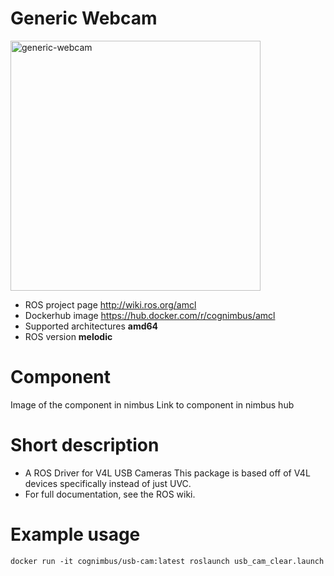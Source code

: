 # Generic Webcam

<img src="./generic-webcam/generic-webcam-driver.jpg" alt="generic-webcam" width="400"/>

* ROS project page <a href="https://wiki.ros.org/usb_cam">http://wiki.ros.org/amcl</a>
* Dockerhub image https://hub.docker.com/r/cognimbus/amcl
* Supported architectures <b>amd64</b>
* ROS version <b>melodic</b>


# Component
Image of the component in nimbus
Link to component in nimbus hub

# Short description
* A ROS Driver for V4L USB Cameras
This package is based off of V4L devices specifically instead of just UVC.
* For full documentation, see the ROS wiki.

# Example usage
```
docker run -it cognimbus/usb-cam:latest roslaunch usb_cam_clear.launch
```


